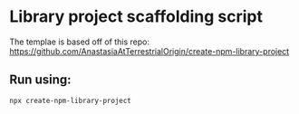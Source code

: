 # Library project scaffolding script

The templae is based off of this repo:
https://github.com/AnastasiaAtTerrestrialOrigin/create-npm-library-project

## Run using:

```bash
npx create-npm-library-project
```